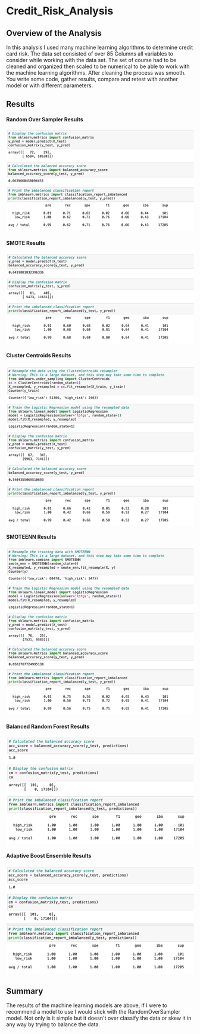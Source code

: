 # Credit_Risk_Analysis

## Overview of the Analysis
In this analysis I used many machine learning algorithms to determine credit card risk. The data set consisted of over 85 Columns all variables to consider while working with the data set. The set of course had to be cleaned and organized then scaled to be numerical to be able to work with the machine learning algorithms. After cleaning the process was smooth. You write some code, gather results, compare and retest with another model or with different parameters.
## Results

#### Random Over Sampler Results
![Random Over Sampler](images/ros.png)

#### SMOTE Results
![SMOTE](images/smote.png)

#### Cluster Centroids Results
![ClusterCentroids](images/cc.png)

#### SMOTEENN Results
![SMOTEENN](images/smoteenn.png)

#### Balanced Random Forest Results
![BalancedRandomForest](images/brf_model.png)

#### Adaptive Boost Ensemble Results
![AdaBoost](images/abc_model.png)

## Summary
The results of the machine learning models are above, if I were to recommend a model to use I would stick with the RandomOverSampler model. Not only is it simple but it doesn't over classify the data or skew it in any way by trying to balance the data.